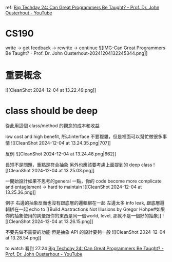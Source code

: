 ref: [Big Techday 24: Can Great Programmers Be Taught? - Prof. Dr. John Ousterhout - YouTube](https://www.youtube.com/watch?v=fPIuFo9V3Lk&t=2251s)



# CS190
write -> get feedback -> rewrite -> continue
![[IMG-Can Great Programmers Be Taught? - Prof. Dr. John Ousterhout-20241204132245344.png]]

# 重要概念
![[CleanShot 2024-12-04 at 13.22.49.png]]


# class should be deep
從此用這個 class/method 的觀念的成本和收益

low cost and high benefit, 所以interface 不要複雜，但是裡面可以幫忙做很多事情
![[CleanShot 2024-12-04 at 13.24.35.png|707]]

反例
![[CleanShot 2024-12-04 at 13.24.48.png|662]]


長短不是問題，重點是符合抽象
另外也應該要考慮上面提到的 deep class
![[CleanShot 2024-12-04 at 13.25.03.png]]



一開始設計如果不思考的general 一點，你的 code become more complicate and entaglement -> hard to maintain
![[CleanShot 2024-12-04 at 13.25.36.png]]


例子
右邊的抽象反而也沒有跟底層的邏輯綁在一起
左邊太多 info leak, 跟底層邏輯綁在一起
echo to [[Build Abstractions Not Illusions by Gregor Hohpe#如果你的抽象使用的詞彙跟你的東西是同一個world, level, 那就不是一個好的抽象]]
![[CleanShot 2024-12-04 at 13.26.15.png]]



不要先做不需要的功能
但是抽象 API 的設計要夠一般
![[CleanShot 2024-12-04 at 13.28.54.png]]



to watch
看到 27:24
[Big Techday 24: Can Great Programmers Be Taught? - Prof. Dr. John Ousterhout - YouTube](https://www.youtube.com/watch?v=fPIuFo9V3Lk&t=2251s)